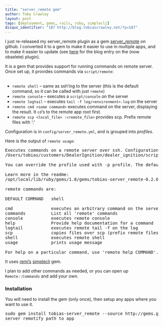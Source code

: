 ```yaml
---
title: "server_remote gem"
author: Toby Crawley
layout: post
tags: [deployment, gems, rails, ruby, simplecli]
disqus_identifier: "187 http://blog.tobiascrawley.net/?p=187"
---
```



<div class="padding">

</div><!-- end .padding -->
<div class="border-gray"></div>
<div class="padding">

<p>I just re-released my server_remote plugin as a gem <a href="http://github.com/tobias/server_remote">server_remote</a> on github. I converted it to a gem to make it easier to use in multiple apps, and to make it easier to update (see <a href="http://blog.tobiascrawley.net/2009/01/10/server_remote-a-rails-plugin-for-easily-accessing-servers/">here</a> for the blog entry on the (now obselete) plugin). </p>

It is a gem that provides support for running commands on remote server. Once set up, it provides commands via <code>script/remote</code>:<br></br>
<ul>
<li><code>remote shell</code> &#x2013; same as ssh&#x2019;ing to the server (this is the default command, so it can be called with just <code>remote</code>)</li>
<li><code>remote console</code> &#x2013; executes a <code>script/console</code> on the server</li>
<li><code>remote logtail</code> &#x2013; executes <code>tail -f log/&lt;environment&gt;.log</code> on the server</li>
<li><code>remote cmd &lt;some command&gt;</code> executes command on the server, displaying the result. It <code>cd</code>&#x2018;s to the remote app root first.</li>
<li><code>remote scp &lt;local_file&gt; :&lt;remote_file&gt;</code> provides scp. Prefix remote files with &#x2018;:&#x2019;</li></ul>Configuration is in <code>config/server_remote.yml</code>, and is grouped into <em>profiles</em>. 

<p>Here is the output of <code>remote usage</code>:</p>


<div class="wp_syntax"><div class="code"><pre class="html" style="">Executes commands on a remote server over ssh. Configuration is in:
/Users/tobias/customers/DealerIgnition/dealer_ignition/script/../config/server_remote.yml
&nbsp;
You can override the profile used with -p profile. The default profile is: app
&nbsp;
Learn more in the readme:
/opt/local/lib/ruby/gems/1.8/gems/tobias-server_remote-0.2.0/lib/server_remote/../../README.textile
&nbsp;
remote commands are:
&nbsp;
DEFAULT COMMAND   shell
&nbsp;
cmd               executes an arbitrary command on the server after a cd to the app path
commands          List all 'remote' commands
console           executes remote console
help              Provide help documentation for a command
logtail           executes remote tail -f on the log
scp               copies files over scp (prefix remote files with ':')
shell             executes remote shell
usage             prints usage message
&nbsp;
For help on a particular command, use 'remote help COMMAND'.</pre></div></div>




<p>It uses <a href="http://remi.org">remi&#x2019;s</a> <a href="http://github.com/remi/simplecli">simplecli</a> gem. </p>

<p>I plan to add other commands as needed, or you can open up <code>Remote::Commands</code> and add your own. </p>

<h3>Installation</h3>

<p>You will need to install the gem (only once), then setup any apps where you want to use it.</p>



<pre style="">
sudo gem install tobias-server_remote --source http://gems.github.com/
server_remotify path_to_app
</pre>				


<!-- end .postmetadata -->












</div><!-- end .padding -->

